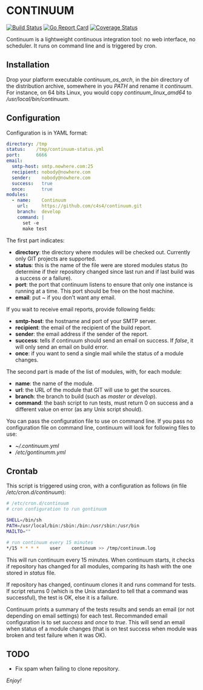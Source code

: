 CONTINUUM
=========

[![Build Status](https://travis-ci.org/c4s4/continuum.svg?branch=master)](https://travis-ci.org/c4s4/continuum)
[![Go Report Card](https://goreportcard.com/badge/github.com/c4s4/continuum)](https://goreportcard.com/report/github.com/c4s4/continuum)
[![Coverage Status](https://coveralls.io/repos/github/c4s4/continuum/badge.svg?branch=master)](https://coveralls.io/github/c4s4/continuum?branch=master)

Continuum is a lightweight continuous integration tool: no web interface, no
scheduler. It runs on command line and is triggered by cron.

Installation
------------

Drop your platform executable *continuum_os_arch*, in the *bin* directory of
the distribution archive, somewhere in you *PATH* and rename it *continuum*.
For instance, on 64 bits Linux, you would  copy *continuum_linux_amd64* to 
*/usr/local/bin/continuum*.

Configuration
-------------

Configuration is in YAML format:

```yaml
directory: /tmp
status:    /tmp/continuum-status.yml
port:      6666
email:
  smtp-host: smtp.nowhere.com:25
  recipient: nobody@nowhere.com
  sender:    nobody@nowhere.com
  success:   true
  once:      true
modules:
  - name:    Continuum
    url:     https://github.com/c4s4/continuum.git
    branch:  develop
    command: |
      set -e
      make test
```

The first part indicates:

- **directory**: the directory where modules will be checked out. Currently only
  GIT projects are supported.
- **status**: this is the name of the file were are stored modules status (to 
  determine if their repository changed since last run and if last build was a
  success or a failure).
- **port**: the port that continuum listens to ensure that only one instance is
  running at a time. This port should be free on the host machine.
- **email**: put *~* if you don't want any email.

If you wait to receive email reports, provide following fields:

- **smtp-host**: the hostname and port of your SMTP server.
- **recipient**:  the email of the recipient of the build report.
- **sender**: the email address if the sender of the report.
- **success**: tells if continuum should send an email on success. If *false*,
  it will only send an email on build error.
- **once**: if you want to send a single mail while the status of a module
  changes.

The second part is made of the list of modules, with, for each module:

- **name**: the name of the module.
- **url**: the URL of the module that GIT will use to get the sources.
- **branch**: the branch to build (such as *master* or *develop*).
- **command**: the bash script to run tests, must return 0 on success and a 
  different value on error (as any Unix script should).

You can pass the configuration file to use on command line. If you pass no 
configuration file on command line, continuum will look for following files to
use:

- *~/.continuum.yml*
- */etc/gontinumm.yml*

Crontab
-------

This script is triggered using cron, with a configuration as follows (in file
*/etc/cron.d/continuum*):

```bash
# /etc/cron.d/continuum
# cron configuration to run gontinuum

SHELL=/bin/sh
PATH=/usr/local/bin:/sbin:/bin:/usr/sbin:/usr/bin
MAILTO=""

# run continuum every 15 minutes
*/15 * * * *    user    continuum >> /tmp/continuum.log
```

This will run continuum every 15 minutes. When continuum starts, it checks if 
repository has changed for all modules, comparing its hash with the one stored
in *status* file.

If repository has changed, continuum clones it and runs command for tests. If 
script returns 0 (which is the Unix standard to tell that a command was
successful), the test is OK, else it is a failure.

Continuum prints a summary of the tests results and sends an email (or not
depending on email settings) for each test. Recommanded email configuration is
to set *success* and *once* to *true*. This will send an email when status of
a module changes (that is on test success when module was broken and test
failure when it was OK).

TODO
----

- Fix spam when failing to clone repository.

*Enjoy!*
